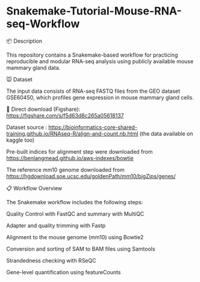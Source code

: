 # Snakemake-Tutorial-Mouse-RNA-seq-Workflow

📦 Description

This repository contains a Snakemake-based workflow for practicing reproducible and modular RNA-seq analysis using publicly available mouse mammary gland data.

🐭 Dataset

The input data consists of RNA-seq FASTQ files from the GEO dataset GSE60450, which profiles gene expression in mouse mammary gland cells.

🔗 Direct download (Figshare): https://figshare.com/s/f5d63d8c265a05618137

Dataset source : https://bioinformatics-core-shared-training.github.io/RNAseq-R/align-and-count.nb.html (the data available on kaggle too)

Pre-built indices for alignment step were downloaded from https://benlangmead.github.io/aws-indexes/bowtie

The reference mm10 genome downloaded from https://hgdownload.soe.ucsc.edu/goldenPath/mm10/bigZips/genes/

📋 Workflow Overview

The Snakemake workflow includes the following steps:

Quality Control with FastQC and summary with MultiQC

Adapter and quality trimming with Fastp

Alignment to the mouse genome (mm10) using Bowtie2

Conversion and sorting of SAM to BAM files using Samtools

Strandedness checking with RSeQC

Gene-level quantification using featureCounts


